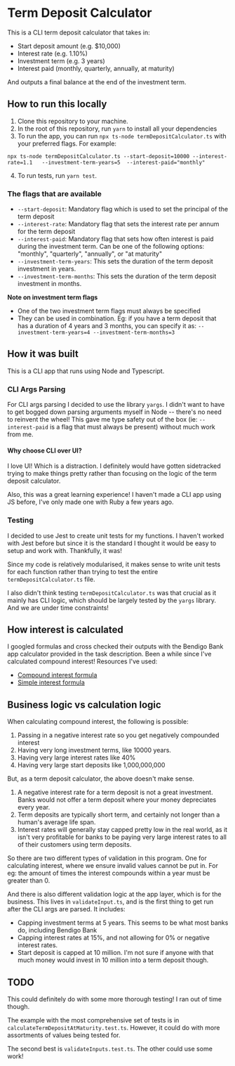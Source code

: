 # Term Deposit Calculator

This is a CLI term deposit calculator that takes in:

- Start deposit amount (e.g. $10,000)
- Interest rate (e.g. 1.10%)
- Investment term (e.g. 3 years)
- Interest paid (monthly, quarterly, annually, at maturity)

And outputs a final balance at the end of the investment term.

## How to run this locally

1. Clone this repository to your machine.
2. In the root of this repository, run `yarn` to install all your dependencies
3. To run the app, you can run `npx ts-node termDepositCalculator.ts` with your preferred flags. For example:

```
npx ts-node termDepositCalculator.ts --start-deposit=10000 --interest-rate=1.1   --investment-term-years=5  --interest-paid="monthly"
```

4. To run tests, run `yarn test`.

### The flags that are available

- `--start-deposit`: Mandatory flag which is used to set the principal of the term deposit
- `--interest-rate`: Mandatory flag that sets the interest rate per annum for the term deposit
- `--interest-paid`: Mandatory flag that sets how often interest is paid during the investment term. Can be one of the following options: "monthly", "quarterly", "annually", or "at maturity"
- `--investment-term-years`: This sets the duration of the term deposit investment in years.
- `--investment-term-months`: This sets the duration of the term deposit investment in months.

**Note on investment term flags**

- One of the two investment term flags must always be specified
- They can be used in combination. Eg: if you have a term deposit that has a duration of 4 years and 3 months, you can specify it as: `--investment-term-years=4 --investment-term-months=3`

## How it was built

This is a CLI app that runs using Node and Typescript.

### CLI Args Parsing

For CLI args parsing I decided to use the library `yargs`. I didn't want to have to get bogged down parsing arguments myself in Node -- there's no need to reinvent the wheel! This gave me type safety out of the box (ie: `--interest-paid` is a flag that must always be present) without much work from me.

#### Why choose CLI over UI?

I love UI! Which is a distraction. I definitely would have gotten sidetracked trying to make things pretty rather than focusing on the logic of the term deposit calculator.

Also, this was a great learning experience! I haven't made a CLI app using JS before, I've only made one with Ruby a few years ago.

### Testing

I decided to use Jest to create unit tests for my functions. I haven't worked with Jest before but since it is the standard I thought it would be easy to setup and work with. Thankfully, it was!

Since my code is relatively modularised, it makes sense to write unit tests for each function rather than trying to test the entire `termDepositCalculator.ts` file.

I also didn't think testing `termDepositCalculator.ts` was that crucial as it mainly has CLI logic, which should be largely tested by the `yargs` library. And we are under time constraints!

## How interest is calculated

I googled formulas and cross checked their outputs with the Bendigo Bank app calculator provided in the task description. Been a while since I've calculated compound interest! Resources I've used:

- [Compound interest formula](https://www.thecalculatorsite.com/finance/calculators/compound-interest-formula)
- [Simple interest formula](https://www.cuemath.com/commercial-math/simple-interest/)

## Business logic vs calculation logic

When calculating compound interest, the following is possible:

1. Passing in a negative interest rate so you get negatively compounded interest
2. Having very long investment terms, like 10000 years.
3. Having very large interest rates like 40%
4. Having very large start deposits like 1,000,000,000

But, as a term deposit calculator, the above doesn't make sense.

1. A negative interest rate for a term deposit is not a great investment. Banks would not offer a term deposit where your money depreciates every year.
2. Term deposits are typically short term, and certainly not longer than a human's average life span.
3. Interest rates will generally stay capped pretty low in the real world, as it isn't very profitable for banks to be paying very large interest rates to all of their customers using term deposits.

So there are two different types of validation in this program. One for calculating interest, where we ensure invalid values cannot be put in. For eg: the amount of times the interest compounds within a year must be greater than 0.

And there is also different validation logic at the app layer, which is for the business. This lives in `validateInput.ts`, and is the first thing to get run after the CLI args are parsed. It includes:

- Capping investment terms at 5 years. This seems to be what most banks do, including Bendigo Bank
- Capping interest rates at 15%, and not allowing for 0% or negative interest rates.
- Start deposit is capped at 10 million. I'm not sure if anyone with that much money would invest in 10 million into a term deposit though.

## TODO

This could definitely do with some more thorough testing! I ran out of time though.

The example with the most comprehensive set of tests is in `calculateTermDepositAtMaturity.test.ts`. However, it could do with more assortments of values being tested for.

The second best is `validateInputs.test.ts`. The other could use some work!
